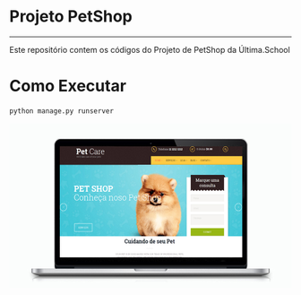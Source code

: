 # Projeto PetShop
---
Este repositório contem os códigos do Projeto de PetShop da Última.School

# Como Executar
```sh
python manage.py runserver
```

![alt text](https://github.com/fabinhomorais/Projeto/blob/master/criacao-de-site-para-pet-shop.jpg)
